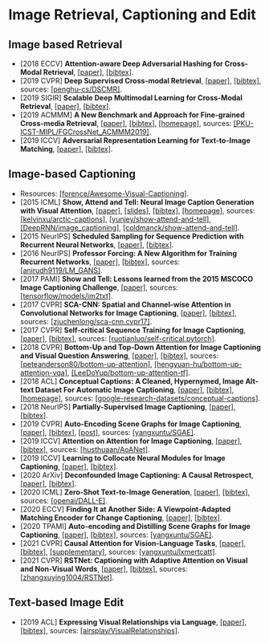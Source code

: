 # Image Retrieval, Captioning and Edit

## Image based Retrieval
- [2018 ECCV] **Attention-aware Deep Adversarial Hashing for Cross-Modal Retrieval**, [[paper]](https://www.ecva.net/papers/eccv_2018/papers_ECCV/papers/Xi_Zhang_Attention-aware_Deep_Adversarial_ECCV_2018_paper.pdf), [[bibtex]](/Bibtex/Attention-aware%20Deep%20Adversarial%20Hashing%20for%20Cross-Modal%20Retrieval.bib).
- [2019 CVPR] **Deep Supervised Cross-modal Retrieval**, [[paper]](http://openaccess.thecvf.com/content_CVPR_2019/papers/Zhen_Deep_Supervised_Cross-Modal_Retrieval_CVPR_2019_paper.pdf), [[bibtex]](/Bibtex/Deep%20Supervised%20Cross-modal%20Retrieval.bib), sources: [[penghu-cs/DSCMR]](https://github.com/penghu-cs/DSCMR).
- [2019 SIGIR] **Scalable Deep Multimodal Learning for Cross-Modal Retrieval**, [[paper]](/Documents/Papers/Scalable%20Deep%20Multimodal%20Learning%20for%20Cross-Modal%20Retrieval.pdf), [[bibtex]](/Bibtex/Scalable%20Deep%20Multimodal%20Learning%20for%20Cross-Modal%20Retrieval.bib).
- [2019 ACMMM] **A New Benchmark and Approach for Fine-grained Cross-media Retrieval**, [[paper]](https://arxiv.org/pdf/1907.04476.pdf), [[bibtex]](/Bibtex/A%20New%20Benchmark%20and%20Approach%20for%20Fine-grained%20Cross-media%20Retrieval.bib), [[homepage]](http://59.108.48.34/tiki/FGCrossNet/), sources: [[PKU-ICST-MIPL/FGCrossNet_ACMMM2019]](https://github.com/PKU-ICST-MIPL/FGCrossNet_ACMMM2019).
- [2019 ICCV] **Adversarial Representation Learning for Text-to-Image Matching**, [[paper]](http://openaccess.thecvf.com/content_ICCV_2019/papers/Sarafianos_Adversarial_Representation_Learning_for_Text-to-Image_Matching_ICCV_2019_paper.pdf), [[bibtex]](/Bibtex/Adversarial%20Representation%20Learning%20for%20Text-to-Image%20Matching.bib).

## Image-based Captioning
- Resources: [[forence/Awesome-Visual-Captioning]](https://github.com/forence/Awesome-Visual-Captioning).
- [2015 ICML] **Show, Attend and Tell: Neural Image Caption Generation with Visual Attention**, [[paper]](https://arxiv.org/pdf/1502.03044.pdf), [[slides]](http://www.cs.toronto.edu/~fidler/slides/2017/CSC2539/Katherine_slides.pdf), [[bibtex]](/Bibtex/Neural%20Image%20Caption%20Generation%20with%20Visual%20Attention.bib),  [[homepage]](http://kelvinxu.github.io/projects/capgen.html), sources: [[kelvinxu/arctic-captions]](https://github.com/kelvinxu/arctic-captions), [[yunjey/show-attend-and-tell]](https://github.com/yunjey/show-attend-and-tell), [[DeepRNN/image_captioning]](https://github.com/DeepRNN/image_captioning), [[coldmanck/show-attend-and-tell]](https://github.com/coldmanck/show-attend-and-tell).
- [2015 NeurIPS] **Scheduled Sampling for Sequence Prediction with Recurrent Neural Networks**, [[paper]](https://papers.nips.cc/paper/5956-scheduled-sampling-for-sequence-prediction-with-recurrent-neural-networks.pdf), [[bibtex]](/Bibtex/Scheduled%20Sampling%20for%20Sequence%20Prediction%20with%20Recurrent%20Neural%20Networks.bib).
- [2016 NeurIPS] **Professor Forcing: A New Algorithm for Training Recurrent Networks**, [[paper]](http://papers.nips.cc/paper/6099-professor-forcing-a-new-algorithm-for-training-recurrent-networks.pdf), [[bibtex]](/Bibtex/Professor%20Forcing.bib), sources: [[anirudh9119/LM_GANS]](https://github.com/anirudh9119/LM_GANS).
- [2017 PAMI] **Show and Tell: Lessons learned from the 2015 MSCOCO Image Captioning Challenge**, [[paper]](https://arxiv.org/abs/1609.06647.pdf), sources: [[tensorflow/models/im2txt]](https://github.com/tensorflow/models/tree/master/research/im2txt).
- [2017 CVPR] **SCA-CNN: Spatial and Channel-wise Attention in Convolutional Networks for Image Captioning**, [[paper]](http://openaccess.thecvf.com/content_cvpr_2017/papers/Chen_SCA-CNN_Spatial_and_CVPR_2017_paper.pdf), [[bibtex]](/Bibtex/SCA-CNN%20-%20Spatial%20and%20Channel-wise%20Attention%20in%20Convolutional%20Networks%20for%20Image%20Captioning.bib), sources: [[zjuchenlong/sca-cnn.cvpr17]](https://github.com/zjuchenlong/sca-cnn.cvpr17).
- [2017 CVPR] **Self-critical Sequence Training for Image Captioning**, [[paper]](http://openaccess.thecvf.com/content_cvpr_2017/papers/Rennie_Self-Critical_Sequence_Training_CVPR_2017_paper.pdf), [[bibtex]](/Bibtex/Self-critical%20Sequence%20Training%20for%20Image%20Captioning.bib), sources: [[ruotianluo/self-critical.pytorch]](https://github.com/ruotianluo/self-critical.pytorch).
- [2018 CVPR] **Bottom-Up and Top-Down Attention for Image Captioning and Visual Question Answering**, [[paper]](http://openaccess.thecvf.com/content_cvpr_2018/papers/Anderson_Bottom-Up_and_Top-Down_CVPR_2018_paper.pdf), [[bibtex]](/Bibtex/Bottom-Up%20and%20Top-Down%20Attention%20for%20Image%20Captioning%20and%20Visual%20Question%20Answering.bib), sources: [[peteanderson80/bottom-up-attention]](https://github.com/peteanderson80/bottom-up-attention), [[hengyuan-hu/bottom-up-attention-vqa]](https://github.com/hengyuan-hu/bottom-up-attention-vqa), [[LeeDoYup/bottom-up-attention-tf]](https://github.com/LeeDoYup/bottom-up-attention-tf).
- [2018 ACL] **Conceptual Captions: A Cleaned, Hypernymed, Image Alt-text Dataset For Automatic Image Captioning**, [[paper]](http://aclweb.org/anthology/P18-1238), [[bibtex]](/Bibtex/Conceptual%20Captions%20-%20A%20Cleaned%20Hypernymed%20Image%20Alt-text%20Dataset%20For%20Automatic%20Image%20Captioning.bib), [[homepage]](https://ai.google.com/research/ConceptualCaptions), sources: [[google-research-datasets/conceptual-captions]](https://github.com/google-research-datasets/conceptual-captions).
- [2018 NeurIPS] **Partially-Supervised Image Captioning**, [[paper]](https://papers.nips.cc/paper/7458-partially-supervised-image-captioning.pdf), [[bibtex]](/Bibtex/Partially-Supervised%20Image%20Captioning.bib).
- [2019 CVPR] **Auto-Encoding Scene Graphs for Image Captioning**, [[paper]](http://openaccess.thecvf.com/content_CVPR_2019/papers/Yang_Auto-Encoding_Scene_Graphs_for_Image_Captioning_CVPR_2019_paper.pdf), [[bibtex]](/Bibtex/Auto-Encoding%20Scene%20Graphs%20for%20Image%20Captioning.bib), [[post]](https://zhuanlan.zhihu.com/p/41200392), sources: [[yangxuntu/SGAE]](https://github.com/yangxuntu/SGAE).
- [2019 ICCV] **Attention on Attention for Image Captioning**, [[paper]](http://openaccess.thecvf.com/content_ICCV_2019/papers/Huang_Attention_on_Attention_for_Image_Captioning_ICCV_2019_paper.pdf), [[bibtex]](/Bibtex/Attention%20on%20Attention%20for%20Image%20Captioning.bib), sources: [[husthuaan/AoANet]](https://github.com/husthuaan/AoANet).
- [2019 ICCV] **Learning to Collocate Neural Modules for Image Captioning**, [[paper]](https://arxiv.org/pdf/1904.08608v1.pdf), [[bibtex]](/Bibtex/Learning%20to%20Collocate%20Neural%20Modules%20for%20Image%20Captioning.bib).
- [2020 ArXiv] **Deconfounded Image Captioning: A Causal Retrospect**, [[paper]](https://arxiv.org/pdf/2003.03923.pdf), [[bibtex]](/Bibtex/Deconfounded%20image%20captioning.bib).
- [2020 ICML] **Zero-Shot Text-to-Image Generation**, [[paper]](http://proceedings.mlr.press/v139/ramesh21a/ramesh21a.pdf), [[bibtex]](/Bibtex/Zero-Shot%20Text-to-Image%20Generation.bib), sources: [[openai/DALL-E]](https://github.com/openai/DALL-E).
- [2020 ECCV] **Finding It at Another Side: A Viewpoint-Adapted Matching Encoder for Change Captioning**, [[paper]](https://www.ecva.net/papers/eccv_2020/papers_ECCV/papers/123590562.pdf), [[bibtex]](/Bibtex/Finding%20It%20at%20Another%20Side%20-%20A%20Viewpoint-Adapted%20Matching%20Encoder%20for%20Change%20Captioning.bib).
- [2020 TPAMI] **Auto-encoding and Distilling Scene Graphs for Image Captioning**, [[paper]](/Documents/Papers/Auto-encoding%20and%20Distilling%20Scene%20Graphs%20for%20Image%20Captioning.pdf), [[bibtex]](/Bibtex/Auto-encoding%20and%20Distilling%20Scene%20Graphs%20for%20Image%20Captioning.bib), sources: [[yangxuntu/SGAE]](https://github.com/yangxuntu/SGAE).
- [2021 CVPR] **Causal Attention for Vision-Language Tasks**, [[paper]](https://openaccess.thecvf.com/content/CVPR2021/papers/Yang_Causal_Attention_for_Vision-Language_Tasks_CVPR_2021_paper.pdf), [[bibtex]](/Bibtex/Causal%20Attention%20for%20Vision-Language%20Tasks.bib), [[supplementary]](https://openaccess.thecvf.com/content/CVPR2021/supplemental/Yang_Causal_Attention_for_CVPR_2021_supplemental.pdf), sources: [[yangxuntu/lxmertcatt]](https://github.com/yangxuntu/lxmertcatt).
- [2021 CVPR] **RSTNet: Captioning with Adaptive Attention on Visual and Non-Visual Words**, [[paper]](https://openaccess.thecvf.com/content/CVPR2021/papers/Zhang_RSTNet_Captioning_With_Adaptive_Attention_on_Visual_and_Non-Visual_Words_CVPR_2021_paper.pdf), [[bibtex]](/Bibtex/RSTNet%20-%20Captioning%20with%20Adaptive%20Attention%20on%20Visual%20and%20Non-Visual%20Words.bib), sources: [[zhangxuying1004/RSTNet]](https://github.com/zhangxuying1004/RSTNet).

## Text-based Image Edit
- [2019 ACL] **Expressing Visual Relationships via Language**, [[paper]](https://www.aclweb.org/anthology/P19-1182.pdf), [[bibtex]](/Bibtex/Expressing%20Visual%20Relationships%20via%20Language.bib), sources: [[airsplay/VisualRelationships]](https://github.com/airsplay/VisualRelationships).